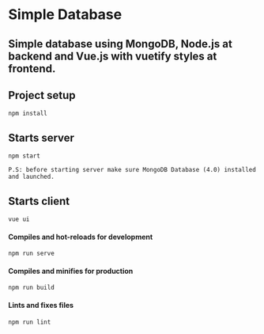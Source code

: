 # Simple Database

## Simple database using MongoDB, Node.js at backend and Vue.js with vuetify styles at frontend.

## Project setup
```
npm install
```

## Starts server
```
npm start

P.S: before starting server make sure MongoDB Database (4.0) installed and launched.
```

## Starts client
```
vue ui
```
#### Compiles and hot-reloads for development
```
npm run serve
```
#### Compiles and minifies for production
```
npm run build
```
#### Lints and fixes files
```
npm run lint
```
